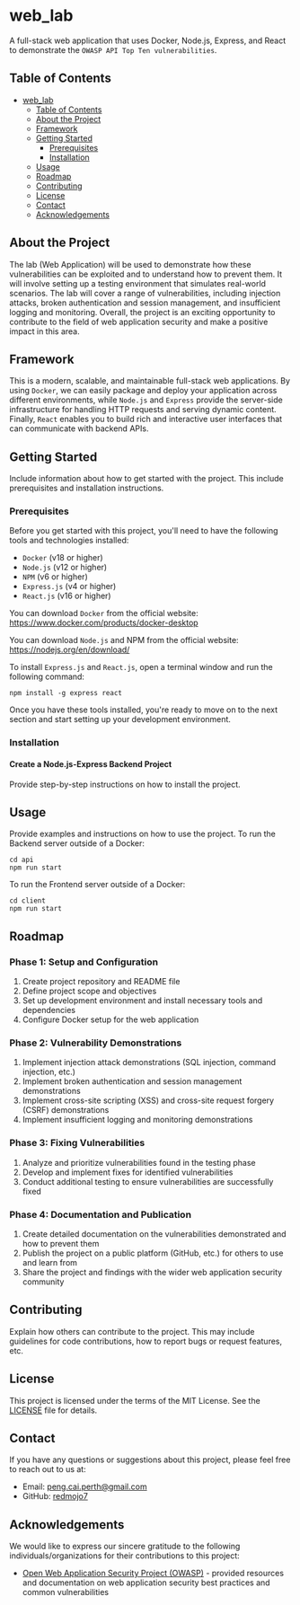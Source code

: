 # web_lab

A full-stack web application that uses Docker, Node.js, Express, and React to demonstrate the `OWASP API Top Ten vulnerabilities`.

## Table of Contents

- [web_lab](#web_lab)
  - [Table of Contents](#table-of-contents)
  - [About the Project](#about-the-project)
  - [Framework](#Framework)
  - [Getting Started](#getting-started)
    - [Prerequisites](#prerequisites)
    - [Installation](#installation)
  - [Usage](#usage)
  - [Roadmap](#roadmap)
  - [Contributing](#contributing)
  - [License](#license)
  - [Contact](#contact)
  - [Acknowledgements](#acknowledgements)

## About the Project

The lab (Web Application) will be used to demonstrate how these vulnerabilities can be exploited and to understand how to prevent them. It will involve setting up a testing environment that simulates real-world scenarios. The lab will cover a range of vulnerabilities, including injection attacks, broken authentication and session management, and insufficient logging and monitoring.  Overall, the project is an exciting opportunity to contribute to the field of web application security and make a positive impact in this area.

## Framework
This is a modern, scalable, and maintainable full-stack web applications. By using `Docker`, we can easily package and deploy your application across different environments, while `Node.js` and `Express` provide the server-side infrastructure for handling HTTP requests and serving dynamic content. Finally, `React` enables you to build rich and interactive user interfaces that can communicate with backend APIs.

## Getting Started

Include information about how to get started with the project. This include prerequisites and installation instructions.

### Prerequisites

Before you get started with this project, you'll need to have the following tools and technologies installed:

* `Docker` (v18 or higher)
* `Node.js` (v12 or higher)
* `NPM` (v6 or higher)
* `Express.js` (v4 or higher)
* `React.js` (v16 or higher)

You can download `Docker` from the official website: https://www.docker.com/products/docker-desktop

You can download `Node.js` and NPM from the official website: https://nodejs.org/en/download/

To install `Express.js` and `React.js`, open a terminal window and run the following command:

```
npm install -g express react
```
Once you have these tools installed, you're ready to move on to the next section and start setting up your development environment.

### Installation
#### Create a Node.js-Express Backend Project
Provide step-by-step instructions on how to install the project. 

## Usage

Provide examples and instructions on how to use the project. 
To run the Backend server outside of a Docker:
```
cd api
npm run start
```
To run the Frontend server outside of a Docker:
```
cd client
npm run start
```

## Roadmap

### Phase 1: Setup and Configuration
 1. Create project repository and README file
 2. Define project scope and objectives
 3. Set up development environment and install necessary tools and dependencies
 4. Configure Docker setup for the web application
### Phase 2: Vulnerability Demonstrations
 1. Implement injection attack demonstrations (SQL injection, command injection, etc.)
 2. Implement broken authentication and session management demonstrations
 3. Implement cross-site scripting (XSS) and cross-site request forgery (CSRF) demonstrations
 4. Implement insufficient logging and monitoring demonstrations
### Phase 3: Fixing Vulnerabilities
 1. Analyze and prioritize vulnerabilities found in the testing phase
 2. Develop and implement fixes for identified vulnerabilities
 3. Conduct additional testing to ensure vulnerabilities are successfully fixed
### Phase 4: Documentation and Publication
 1. Create detailed documentation on the vulnerabilities demonstrated and how to prevent them
 2. Publish the project on a public platform (GitHub, etc.) for others to use and learn from
 3. Share the project and findings with the wider web application security community

## Contributing

Explain how others can contribute to the project. This may include guidelines for code contributions, how to report bugs or request features, etc.

## License

This project is licensed under the terms of the MIT License. See the [LICENSE](LICENSE) file for details.

## Contact

If you have any questions or suggestions about this project, please feel free to reach out to us at:

- Email: [peng.cai.perth@gmail.com](peng.cai.perth@gmail.com)
- GitHub: [redmojo7](https://github.com/redmojo7)
## Acknowledgements

We would like to express our sincere gratitude to the following individuals/organizations for their contributions to this project:

- [Open Web Application Security Project (OWASP)](https://owasp.org/) - provided resources and documentation on web application security best practices and common vulnerabilities
